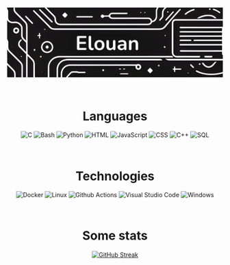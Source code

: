 ![Banner](https://raw.githubusercontent.com/ElouanR/ElouanR/main/banner_github.png)

<br>

<div align="center">

  <h1>Languages</h1>
  
  ![C](https://img.shields.io/badge/C-000000?style=for-the-badge&logo=c)
  ![Bash](https://img.shields.io/badge/Bash-000000?style=for-the-badge&logo=gnu-bash&logoColor=white)
  ![Python](https://img.shields.io/badge/Python-000000?style=for-the-badge&logo=python)
  ![HTML](https://img.shields.io/badge/HTML%205-000000?style=for-the-badge&logo=html5)
  ![JavaScript](https://img.shields.io/badge/JavaScript-000000?style=for-the-badge&logo=javascript)
  ![CSS](https://img.shields.io/badge/CSS%203-000000?style=for-the-badge&logo=css3)
  ![C++](https://img.shields.io/badge/C%2B%2B-000000?style=for-the-badge&logo=c%2B%2B&logoColor=blue)
  ![SQL](https://img.shields.io/badge/MySQL-000000?style=for-the-badge&logo=mysql&logoColor=white)

  <br>
  
  <h1>Technologies</h1>

  ![Docker](https://img.shields.io/badge/Docker-000000?style=for-the-badge&logo=docker)
  ![Linux](https://img.shields.io/badge/Linux-000000?style=for-the-badge&logo=linux)
  ![Github Actions](https://img.shields.io/badge/GitHub_Actions-000000?style=for-the-badge&logo=github-actions&logoColor=white)
  ![Visual Studio Code](https://img.shields.io/badge/VS%20Code-000000?style=for-the-badge&logo=visual-studio-code&logoColor=blue)
  ![Windows](https://img.shields.io/badge/Windows-000000?style=for-the-badge&logo=windows&logoColor=white)
  
  <br>
  
  <h1>Some stats</h1>
  
  [![GitHub Streak](http://github-readme-streak-stats.herokuapp.com?user=ElouanR&count_private=true&theme=holi-theme&border_radius=20)](https://git.io/streak-stats)
</div>
